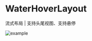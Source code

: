 # WaterHoverLayout
 流式布局 | 支持头尾视图、支持悬停

![example](https://github.com/HawinShark/WaterHoverLayout/blob/master/example.gif)
